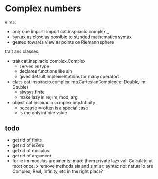 # Complex numbers

aims:

* only one import: import cat.inspiracio.complex._
* syntax as close as possible to standed mathematics syntax
* geared towards view as points on Riemann sphere

trait and classes:

* trait cat.inspiracio.complex.Complex
    - serves as type
    - declares functions like sin
    - gives default implementations for many operators
* class cat.inspiracio.complex.imp.CartesianComplex(re: Double, im: Double)
    - always finite
    - make lazy in re, im, mod, arg
* object cat.inspiracio.complex.imp.Infinity
    - because ∞ often is a special case
    - is the only infinite value
    
## todo

* get rid of finite
* get rid of isZero
* get rid of modulus
* get rid of argument
* for re im modulus arguments: make them private lazy val. Calculate at most once.
x remove methods sin and similar: syntax not natural
x are Complex, Real, Infinity, etc in the right place?
